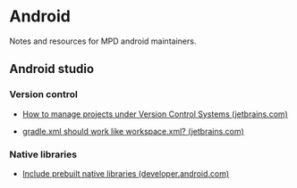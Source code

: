 # Android

Notes and resources for MPD android maintainers.

## Android studio

### Version control

* [How to manage projects under Version Control Systems (jetbrains.com)](https://intellij-support.jetbrains.com/hc/en-us/articles/206544839-How-to-manage-projects-under-Version-Control-Systems)
  
* [gradle.xml should work like workspace.xml? (jetbrains.com)](https://youtrack.jetbrains.com/issue/IDEA-55923)

### Native libraries

*  [Include prebuilt native libraries (developer.android.com)](https://developer.android.com/studio/projects/gradle-external-native-builds#jniLibs)


